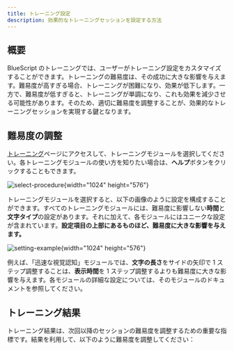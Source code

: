 ```yaml
---
title: トレーニング設定
description: 効果的なトレーニングセッションを設定する方法
---
```


## 概要

BlueScript のトレーニングでは、ユーザーがトレーニング設定をカスタマイズすることができます。トレーニングの難易度は、その成功に大きな影響を与えます。難易度が高すぎる場合、トレーニングが困難になり、効果が低下します。一方で、難易度が低すぎると、トレーニングが単調になり、これも効果を減少させる可能性があります。そのため、適切に難易度を調整することが、効果的なトレーニングセッションを実現する鍵となります。

## 難易度の調整

[トレーニング](/ja/train)ページにアクセスして、トレーニングモジュールを選択してください。各トレーニングモジュールの使い方を知りたい場合は、**ヘルプ**ボタンをクリックすることもできます。

![select-procedure](/select-procedure.png){width="1024" height="576"}

トレーニングモジュールを選択すると、以下の画像のように設定を構成することができます。すべてのトレーニングモジュールには、難易度に影響しない**時間**と**文字タイプ**の設定があります。それに加えて、各モジュールにはユニークな設定が含まれています。**設定項目の上部にあるものほど、難易度に大きな影響を与えます。**

![setting-example](/setting-example.png){width="1024" height="576"}

例えば、「迅速な視覚認知」モジュールでは、**文字の長さ**をサイドの矢印で 1 ステップ調整することは、**表示時間**を 1 ステップ調整するよりも難易度に大きな影響を与えます。各モジュールの詳細な設定については、そのモジュールのドキュメントを参照してください。

## トレーニング結果

トレーニング結果は、次回以降のセッションの難易度を調整するための重要な指標です。結果を利用して、以下のように難易度を調整してください：

